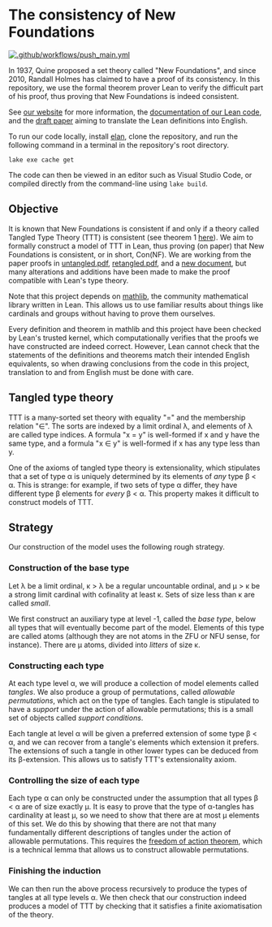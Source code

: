 # The consistency of New Foundations

[![.github/workflows/push_main.yml](https://github.com/leanprover-community/con-nf/actions/workflows/push_main.yml/badge.svg)](https://github.com/leanprover-community/con-nf/actions/workflows/push_main.yml)

In 1937, Quine proposed a set theory called "New Foundations", and since 2010, Randall Holmes has claimed to have a proof of its consistency.
In this repository, we use the formal theorem prover Lean to verify the difficult part of his proof, thus proving that New Foundations is indeed consistent.

See [our website](https://leanprover-community.github.io/con-nf/) for more information, the [documentation of our Lean code](https://leanprover-community.github.io/con-nf/doc/), and the [draft paper](https://zeramorphic.github.io/con-nf-paper/main.pdf) aiming to translate the Lean definitions into English.

To run our code locally, install [elan](https://github.com/leanprover/elan), clone the repository, and run the following command in a terminal in the repository's root directory.
```
lake exe cache get
```
The code can then be viewed in an editor such as Visual Studio Code, or compiled directly from the command-line using `lake build`.

## Objective

It is known that New Foundations is consistent if and only if a theory called Tangled Type Theory (TTT) is consistent (see theorem 1 [here](https://randall-holmes.github.io/Papers/tangled.pdf)).
We aim to formally construct a model of TTT in Lean, thus proving (on paper) that New Foundations is consistent, or in short, Con(NF).
We are working from the paper proofs in [untangled.pdf](https://randall-holmes.github.io/Nfproof/untangled.pdf), [retangled.pdf](https://randall-holmes.github.io/Nfproof/retangled.pdf), and a [new document](https://randall-holmes.github.io/Nfproof/newnfdoc.pdf), but many alterations and additions have been made to make the proof compatible with Lean's type theory.

Note that this project depends on [mathlib](https://github.com/leanprover-community/mathlib4), the community mathematical library written in Lean.
This allows us to use familiar results about things like cardinals and groups without having to prove them ourselves.

Every definition and theorem in mathlib and this project have been checked by Lean's trusted kernel, which computationally verifies that the proofs we have constructed are indeed correct.
However, Lean cannot check that the statements of the definitions and theorems match their intended English equivalents, so when drawing conclusions from the code in this project, translation to and from English must be done with care.

## Tangled type theory

TTT is a many-sorted set theory with equality "=" and the membership relation "∈".
The sorts are indexed by a limit ordinal λ, and elements of λ are called type indices.
A formula "x = y" is well-formed if x and y have the same type, and a formula "x ∈ y" is well-formed if x has any type less than y.

One of the axioms of tangled type theory is extensionality, which stipulates that a set of type α is uniquely determined by its elements of *any* type β < α.
This is strange: for example, if two sets of type α differ, they have different type β elements for *every* β < α.
This property makes it difficult to construct models of TTT.

## Strategy

Our construction of the model uses the following rough strategy.

### Construction of the base type

Let λ be a limit ordinal, κ > λ be a regular uncountable ordinal, and μ > κ be a strong limit cardinal with cofinality at least κ.
Sets of size less than κ are called *small*.

We first construct an auxiliary type at level -1, called the *base type*, below all types that will eventually become part of the model.
Elements of this type are called atoms (although they are not atoms in the ZFU or NFU sense, for instance).
There are μ atoms, divided into *litters* of size κ.

### Constructing each type

At each type level α, we will produce a collection of model elements called *tangles*.
We also produce a group of permutations, called *allowable permutations*, which act on the type of tangles.
Each tangle is stipulated to have a *support* under the action of allowable permutations; this is a small set of objects called *support conditions*.

Each tangle at level α will be given a preferred extension of some type β < α, and we can recover from a tangle's elements which extension it prefers.
The extensions of such a tangle in other lower types can be deduced from its β-extension.
This allows us to satisfy TTT's extensionality axiom.

### Controlling the size of each type

Each type α can only be constructed under the assumption that all types β < α are of size exactly μ.
It is easy to prove that the type of α-tangles has cardinality at least μ, so we need to show that there are at most μ elements of this set.
We do this by showing that there are not that many fundamentally different descriptions of tangles under the action of allowable permutations.
This requires the [freedom of action theorem](https://leanprover-community.github.io/con-nf/doc/ConNF/Foa/Result.html#ConNF.StructApprox.freedom_of_action), which is a technical lemma that allows us to construct allowable permutations.

### Finishing the induction

We can then run the above process recursively to produce the types of tangles at all type levels α.
We then check that our construction indeed produces a model of TTT by checking that it satisfies a finite axiomatisation of the theory.
